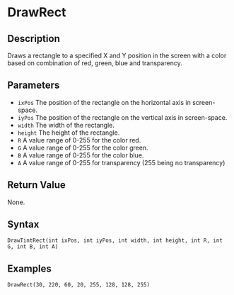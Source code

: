 # DrawRect

## Description
Draws a rectangle to a specified X and Y position in the screen with a color based on combination of red, green, blue and transparency.

## Parameters
- `ixPos`
The position of the rectangle on the horizontal axis in screen-space.
- `iyPos`
The position of the rectangle on the vertical axis in screen-space.
- `width`
The width of the rectangle.
- `height`
The height of the rectangle.
- `R`
A value range of 0-255 for the color red.
- `G`
A value range of 0-255 for the color green.
- `B`
A value range of 0-255 for the color blue.
- `A`
A value range of 0-255 for transparency (255 being no transparency)

## Return Value
None.

## Syntax
```
DrawTintRect(int ixPos, int iyPos, int width, int height, int R, int G, int B, int A)
```

## Examples
```
DrawRect(30, 220, 60, 20, 255, 128, 128, 255)
```